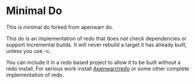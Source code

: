 # Minimal Do

This is minimal do forked from apenwarr do.

This do is an implementation of redo that does *not* check dependencies
or support incremental builds.  It will never rebuild a target it has
already built, unless you use -c.

You can include it in a redo based project to allow it to
be built without a redo install.  For serious work install
[Apenwarr/redo](https://github.com/apenwarr/redo) or some other complete
implementation of redo.
